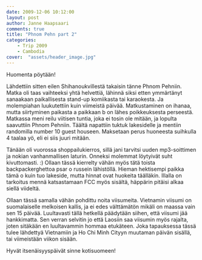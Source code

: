 ```yaml
---
date: 2009-12-06 10:12:00
layout: post
author: Janne Haapsaari
comments: true
title: "Phnom Pehn part 2"
categories:
    - Trip 2009
    - Cambodia
cover:  "assets/header_image.jpg"
---
```


Huomenta pöytään!

Lähdettiin sitten eilen Shihanoukvillestä takaisin tänne Phnom Pehniin. Matka
oli taas vaihteeksi yhtä helvettiä, lähinnä siksi etten ymmärtänyt sanaakaan
paikallisesta stand-up komiikasta tai karaokesta. Ja molempiahan luukutettiin
kuin viimeistä päivää. Matkustaminen on ihanaa, mutta siirtyminen paikasta a
paikkaan b on lähes poikkeuksesta perseestä. Matkassa meni reilu viitisen
tuntia, joka ei tosin ole mitään, ja lopulta saavuttiin Phnom Pehniin. Täältä
napattiin tuktuk lakesidelle ja mentiin randomilla number 10 guest houseen.
Maksetaan perus huoneesta suihkulla 4 taalaa yö, eli ei siis juuri mitään.

Tänään oli vuorossa shoppailukierros, sillä jani tarvitsi uuden mp3-soittimen
ja nokian vanhanmallisen laturin. Onneksi molemmat löytyivät suht
kivuttomasti. :) Ollaan tässä kierrelty vähän myös tätä toista
backpackerghettoa psar o russein lähistöllä. Hieman hektisempi paikka tämä o
kuin tuo lakeside, mutta hinnat ovat huokeita täälläkin. Illalla on tarkoitus
mennä katsastamaan FCC myös sisältä, häppärin pitäisi alkaa siellä viideltä.

Ollaan tässä samalla vähän pohdittu noita viisumeita. Vietnamin viisumi on
suomalaiselle melkoisen kallis, ja ei edes välttämätön mikäli on maassa vain
sen 15 päivää. Luultavasti tällä hetkellä päädytään siihen, että viisumi jää
hankkimatta. Sen verran selvitin jo että Laosiin saa viisumin myös rajalta,
joten sitäkään en luultavammin hommaa etukäteen. Joka tapauksessa tässä tulee
lähdettyä Vietnamiin ja Ho Chi Minh Cityyn muutaman päivän sisällä, tai
viimeistään viikon sisään.

Hyvät itsenäisyyspäivät sinne kotisuomeen!
